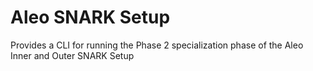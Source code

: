 # Aleo SNARK Setup

Provides a CLI for running the Phase 2 specialization phase of the Aleo Inner and Outer 
SNARK Setup
